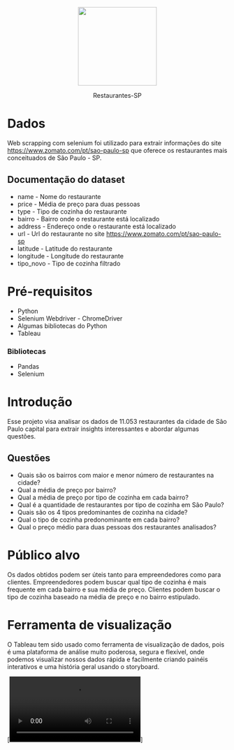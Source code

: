 <p align="center">
  <img src="https://thumbs.dreamstime.com/b/projeto-isolado-pino-do-%C3%ADcone-do-lugar-do-restaurante-74197494.jpg" width="180">
</p>

<div align="center">
  Restaurantes-SP
</div>

# Dados
Web scrapping com selenium foi utilizado para extrair informações do site https://www.zomato.com/pt/sao-paulo-sp que oferece os restaurantes mais conceituados de São Paulo - SP.

## Documentação do dataset

- name - Nome do restaurante
- price - Média de preço para duas pessoas
- type - Tipo de cozinha do restaurante
- bairro - Bairro onde o restaurante está localizado
- address - Endereço onde o restaurante está localizado
- url - Url do restaurante no site https://www.zomato.com/pt/sao-paulo-sp
- latitude - Latitude do restaurante
- longitude - Longitude do restaurante
- tipo_novo - Tipo de cozinha filtrado

# Pré-requisitos

- Python
- Selenium Webdriver - ChromeDriver
- Algumas bibliotecas do Python
- Tableau

### Bibliotecas

- Pandas
- Selenium

# Introdução

Esse projeto visa analisar os dados de 11.053 restaurantes da cidade de São Paulo capital para extrair insights interessantes e abordar algumas questões.

## Questões

- Quais são os bairros com maior e menor número de restaurantes na cidade?
- Qual a média de preço por bairro?
- Qual a média de preço por tipo de cozinha em cada bairro?
- Qual é a quantidade de restaurantes por tipo de cozinha em São Paulo?
- Quais são os 4 tipos predominantes de cozinha na cidade?
- Qual o tipo de cozinha predonominante em cada bairro?
- Qual o preço médio para duas pessoas dos restaurantes analisados?

# Público alvo

Os dados obtidos podem ser úteis tanto para empreendedores como para clientes.
Empreendedores podem buscar qual tipo de cozinha é mais frequente em cada bairro e sua média de preço.
Clientes podem buscar o tipo de cozinha baseado na média de preço e no bairro estipulado.

# Ferramenta de visualização

O Tableau tem sido usado como ferramenta de visualização de dados, pois é uma plataforma de análise muito poderosa, segura e flexível, onde podemos visualizar nossos dados rápida e facilmente criando painéis interativos e uma história geral usando o storyboard.

[![Watch the video](https://github.com/matheuszf/Projeto-Restaurantes-SP/blob/main/Untitled%204_Trim.mp4)]



